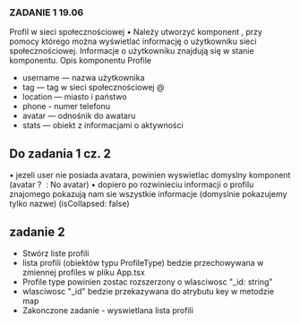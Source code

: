 ### ZADANIE 1 19.06
Profil w sieci społecznościowej
  • Należy utworzyć komponent <Profile>, przy pomocy którego
  można wyświetlać informację o użytkowniku sieci
  społecznościowej. Informacje o użytkowniku znajdują się w stanie komponentu.
Opis komponentu Profile
- username — nazwa użytkownika
- tag — tag w sieci społecznościowej @
- location — miasto i państwo
- phone - numer telefonu
- avatar — odnośnik do awataru
- stats — obiekt z informacjami o aktywności

## Do zadania 1 cz. 2
• jezeli user nie posiada avatara, powinien wyswietlac domyslny
komponent (avatar ? <img> : <span>No avatar</span>)
• dopiero po rozwinieciu informacji o profilu znajomego pokazują
nam sie wszystkie informacje (domyslnie pokazujemy tylko
nazwe) (isCollapsed: false)

## zadanie 2
- Stwórz liste profili
- lista profili (obiektów typu ProfileType) bedzie przechowywana w zmiennej profiles w pliku App.tsx
- Profile type powinien zostac rozszerzony o wlasciwosc "_id: string"
- wlasciwosc "_id" bedzie przekazywana do atrybutu key w metodzie map
- Zakonczone zadanie - wyswietlana lista profili
